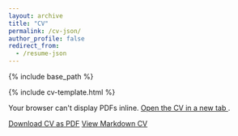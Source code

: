 ```yaml
---
layout: archive
title: "CV"
permalink: /cv-json/
author_profile: false
redirect_from:
  - /resume-json
---
```


{% include base_path %}

{% include cv-template.html %}
<!-- Inline, scrollable PDF -->
<object 
  data="{{ '/files/CV_Nicolas_Beauvais.pdf' | relative_url }}" 
  type="application/pdf" 
  width="100%" 
  height="900px">
  <p>
    Your browser can't display PDFs inline.
    <a href="{{ '/files/CV_Nicolas_Beauvais.pdf' | relative_url }}" target="_blank" rel="noopener">
      Open the CV in a new tab
    </a>.
  </p>
</object>


<div class="cv-download-links">
  <a href="{{ base_path }}/files/CV_Nicolas_Beauvais.pdf" class="btn btn--primary">Download CV as PDF</a>
  <a href="{{ base_path }}" class="btn btn--inverse">View Markdown CV</a>
</div>
